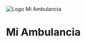 
<img src="../src/assets/3fA.png" alt="Logo Mi Ambulancia" class = "imagenDentro1">

<h1> Mi Ambulancia </h1>

<h2> </h2>
